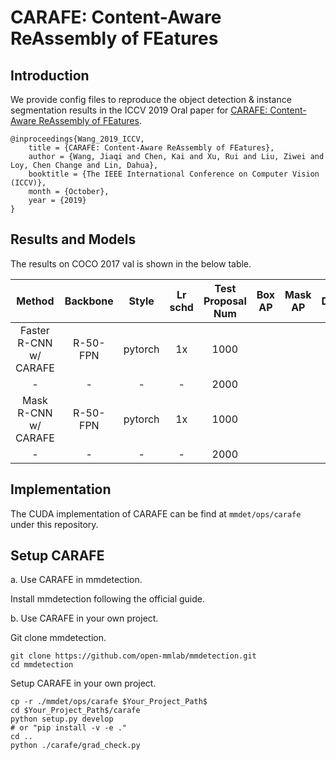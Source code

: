# CARAFE: Content-Aware ReAssembly of FEatures

## Introduction

We provide config files to reproduce the object detection & instance segmentation results in the ICCV 2019 Oral paper for [CARAFE: Content-Aware ReAssembly of FEatures](https://arxiv.org/abs/1905.02188).

```
@inproceedings{Wang_2019_ICCV,
    title = {CARAFE: Content-Aware ReAssembly of FEatures},
    author = {Wang, Jiaqi and Chen, Kai and Xu, Rui and Liu, Ziwei and Loy, Chen Change and Lin, Dahua},
    booktitle = {The IEEE International Conference on Computer Vision (ICCV)},
    month = {October},
    year = {2019}
}
```

## Results and Models

The results on COCO 2017 val is shown in the below table.

| Method                 | Backbone | Style   | Lr schd | Test Proposal Num| Box AP | Mask AP | Download |
| :--------------------: | :------: | :-----: |:-------:| :--------------: | :----: | :--------: |:-------: |
| Faster R-CNN w/ CARAFE | R-50-FPN | pytorch | 1x      | 1000 |           |        |  |
| -                      |    -     |  -      | -       | 2000 |           |        |  |
| Mask R-CNN w/ CARAFE   | R-50-FPN | pytorch | 1x      | 1000 |           |        |  |
| -                      |   -      |  -      |   -     | 2000 |           |        |  |

## Implementation

The CUDA implementation of CARAFE can be find at `mmdet/ops/carafe` under this repository.

## Setup CARAFE

a. Use CARAFE in mmdetection.

Install mmdetection following the official guide.

b. Use CARAFE in your own project.

Git clone mmdetection.
```shell
git clone https://github.com/open-mmlab/mmdetection.git
cd mmdetection
```
Setup CARAFE in your own project.
```shell
cp -r ./mmdet/ops/carafe $Your_Project_Path$
cd $Your_Project_Path$/carafe
python setup.py develop
# or "pip install -v -e ."
cd ..
python ./carafe/grad_check.py
```

